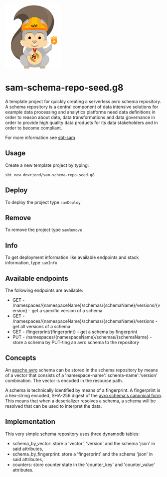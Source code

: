 ![Logo image](img/sbtscalasamlogo_small.png)

# sam-schema-repo-seed.g8
A template project for quickly creating a serverless avro schema repository. A schema repository is a central component of data intensive solutions for example data processing and analytics platforms need data definitions in order to reason about data, data transformations and data governance in order to provide high quality data products for its data stakeholders and in order to become compliant.

For more information see [sbt-sam](https://github.com/dnvriend/sbt-sam)

## Usage
Create a new template project by typing:

```
sbt new dnvriend/sam-schema-repo-seed.g8
```

## Deploy
To deploy the project type `samDeploy`

## Remove
To remove the project type `samRemove`

## Info
To get deployment information like available endpoints and stack information, type `samInfo`

## Available endpoints
The following endpoints are available:

- GET - /namespaces/{namespaceName}/schemas/{schemaName}/versions/{version} - get a specific version of a schema
- GET - /namespaces/{namespaceName}/schemas/{schemaName}/versions - get all versions of a schema
- GET - /fingerprint/{fingerprint} - get a schema by fingerprint
- PUT - /namespaces/{namespaceName}/schemas/{schemaName} - store a schema by PUT-ting an avro schema to the repository

## Concepts
An [apache avro](http://avro.apache.org/) schema can be stored in the schema repository by means of a vector that consists of a 'namespace-name':'schema-name':'version' combination. The vector is encoded in the resource path.

A schema is technically identified by means of a fingerprint. A fingerprint is a hex-string encoded, SHA-256 digest of the [avro schema's canonical form](http://avro.apache.org/docs/1.8.2/spec.html#Parsing+Canonical+Form+for+Schemas). This means that when a deserializer resolves a schema, a schema will be resolved that can be used to interpret the data.

## Implementation
This very simple schema repository uses three dynamodb tables:

- schema_by_vector: store a 'vector', 'version' and the schema 'json' in said attributes,
- schema_by_fingerprint: store a 'fingerprint' and the schema 'json' in said attributes,
- counters: store counter state in the 'counter_key' and 'counter_value' attributes.

